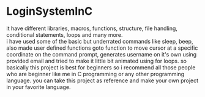# LoginSystemInC
it have different libraries, macros, functions, structure, file handling, conditional statements, loops and many more.  
i have used some of the basic but underrated commands like sleep, beep, also made user defined functions goto function to move cursor at a specific coordinate on the command prompt, 
generates username on it's own using provided email and tried to make it little bit animated using for loops. 
so basically this project is best for beginners so i recommend all those people who are beginner like me in C programming or any other programming language.
you can take this project as reference and make your own project in your favorite language.


